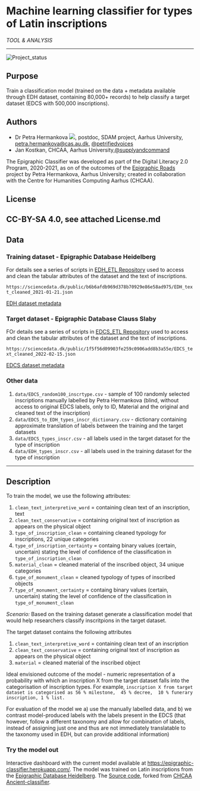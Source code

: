 # Machine learning classifier for types of Latin inscriptions
*TOOL & ANALYSIS*

---

![Project_status](https://img.shields.io/badge/status-in__progress-brightgreen "Project status logo")

## Purpose
Train a classification model (trained on the data + metadata available through EDH dataset, containing 80,000+ records) to help classify a target dataset (EDCS with 500,000 inscriptions).

## Authors
* Dr Petra Hermankova [![](https://orcid.org/sites/default/files/images/orcid_16x16.png)](https://orcid.org/0000-0002-6349-0540), postdoc, SDAM project, Aarhus University, petra.hermankova@cas.au.dk, [@petrifiedvoices](https://github.com/petrifiedvoices)
* Jan Kostkan, CHCAA, Aarhus University,[@supplyandcommand](https://github.com/supplyandcommand)

The Epigraphic Classifier was developed as part of the Digital Literacy 2.0 Program, 2020-2021, as on of the outcomes of the [Epigraphic Roads](https://github.com/sdam-au/epigraphic_roads/) project by Petra Hermankova, Aarhus University; created in collaboration with the Centre for Humanities Computing Aarhus (CHCAA).

## License
CC-BY-SA 4.0, see attached License.md
---

## Data

### Training dataset - Epigraphic Database Heidelberg
For details see a series of scripts in [EDH_ETL Repository](https://github.com/sdam-au/EDH_ETL) used to access and clean the tabular attributes of the dataset and the text of inscriptions.

`https://sciencedata.dk/public/b6b6afdb969d378b70929e86e58ad975/EDH_text_cleaned_2021-01-21.json`

[EDH dataset metadata](https://docs.google.com/spreadsheets/d/1O_4EH-POKqUgq5K-B1DbbJQ8WWF0NQ6s12dCiW29MbA/edit?usp=sharing)

### Target dataset - Epigraphic Database Clauss Slaby
FOr details see a series of scripts in [EDCS_ETL Repository](https://github.com/sdam-au/EDCS_ETL) used to access and clean the tabular attributes of the dataset and the text of inscriptions.

`https://sciencedata.dk/public/1f5f56d09903fe259c0906add8b3a55e/EDCS_text_cleaned_2022-02-15.json` 

[EDCS dataset metadata](https://docs.google.com/spreadsheets/d/17k4quLM6RiEu821n3caitK8labzuurIGmzf0W1bHnss/edit?usp=sharing)


### Other data
1. `data/EDCS_random100_inscrtype.csv` - sample of 100 randomly selected inscriptions manually labelled by Petra Hermankova (blind, without access to original EDCS labels, only to ID, Material and the original and cleaned text of the inscription)
1. `data/EDCS_to_EDH_types_inscr_dictionary.csv` - dictionary containing approximate translation of labels between the training and the target datasets
1. `data/EDCS_types_inscr.csv` - all labels used in the target dataset for the type of inscription
1. `data/EDH_types_inscr.csv` - all labels used in the training dataset for the type of inscription

---

## Description

To train the model, we use the following attributes:

1. `clean_text_interpretive_word` = containing clean text of an inscription, text
1. `clean_text_conservative` = containing original text of inscription as appears on the physical object
1. `type_of_inscription_clean` = containing cleaned typology for inscriptions, 22 unique categories
1. `type_of_inscription_certainty` = containg binary values (certain, uncertain) stating the level of confidence of the classification in `type_of_inscription_clean` 
1. `material_clean` = cleaned material of the inscribed object, 34 unique categories
1. `type_of_monument_clean` = cleaned typology of types of inscribed objects
1. `type_of_monument_certainty` = containg binary values (certain, uncertain) stating the level of confidence of the classification in `type_of_monument_clean`

*Scenario:* 
Based on the training dataset generate a classification model that would help researchers classify inscritpions in the target dataset. 

The target dataset contains the following attributes 
1. `clean_text_interpretive_word` = containing clean text of an inscription
1. `clean_text_conservative` = containing original text of inscription as appears on the physical object
1. `material` = cleaned material of the inscribed object

Ideal envisioned outcome of the model - numeric representation of a probability with which an inscription X from the target dataset falls into the categorisation of inscription types. For example, `inscription X from target dataset is categorised as 56 % milestone,  45 % decree,  10 % funerary inscription, 1 % list.`

For evaluation of the model we a) use the manually labelled data, and b) we contrast model-produced labels with the labels present in the EDCS (that however, follow a different taxonomy and allow for combination of labels, instead of assigning just one and thus are not immediately translatable to the taxonomy used in EDH, but can provide additional information)


### Try the model out
Interactive dashboard with the current model available at https://epigraphic-classifier.herokuapp.com/.
The model was trained on Latin inscriptions from the [Epigraphic Database Heidelberg](https://edh-www.adw.uni-heidelberg.de/). The [Source code](https://github.com/petrifiedvoices/ancient-classifier), forked from [CHCAA Ancient-classifier](https://github.com/centre-for-humanities-computing/ancient-classifier/).



